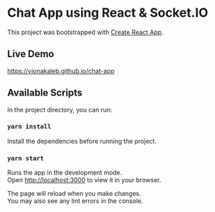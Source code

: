 # Chat App using React & Socket.IO

This project was bootstrapped with [Create React App](https://github.com/facebook/create-react-app).

## Live Demo

https://vionakaleb.github.io/chat-app

## Available Scripts

In the project directory, you can run:

### `yarn install`

Install the dependencies before running the project.

### `yarn start`

Runs the app in the development mode.\
Open [http://localhost:3000](http://localhost:3000) to view it in your browser.

The page will reload when you make changes.\
You may also see any lint errors in the console.

